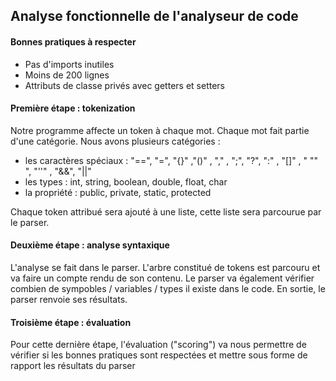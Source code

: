 ## Analyse fonctionnelle de l'analyseur de code

#### Bonnes pratiques &agrave; respecter

* Pas d'imports inutiles
* Moins de 200 lignes
* Attributs de classe priv&eacute;s avec getters et setters

#### Premi&egrave;re &eacute;tape : tokenization
Notre programme affecte un token &agrave; chaque mot. Chaque mot fait partie d'une cat&eacute;gorie.
Nous avons plusieurs cat&eacute;gories :
* les caractères sp&eacute;ciaux : &quot;==&quot;, &quot;=&quot;, &quot;{}&quot; ,&quot;()&quot; , &quot;,&quot; , &quot;;&quot;, &quot;?&quot;, &quot;:&quot; , &quot;[]&quot; , &quot; &quot;&quot; &quot;, &quot;''&quot; , &quot;&&&quot;, &quot;||&quot;
* les types : int, string, boolean, double, float, char
* la propri&eacute;t&eacute; : public, private, static, protected

Chaque token attribu&eacute; sera ajout&eacute; &agrave; une liste, cette liste sera parcourue par le parser. 

#### Deuxi&egrave;me &eacute;tape : analyse syntaxique

L'analyse se fait dans le parser. L'arbre constitu&eacute; de tokens est parcouru et va faire un compte rendu de son contenu.
Le parser va &eacute;galement v&eacute;rifier combien de sympobles / variables / types il existe dans le code.
En sortie, le parser renvoie ses r&eacute;sultats.



#### Troisi&egrave;me &eacute;tape : &eacute;valuation

Pour cette derni&egrave;re &eacute;tape, l'&eacute;valuation ("scoring") va nous permettre de v&eacute;rifier si les bonnes pratiques sont respect&eacute;es et mettre sous forme de rapport les r&eacute;sultats du parser


